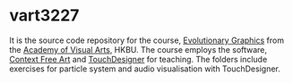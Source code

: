 # vart3227
It is the source code repository for the course, [Evolutionary Graphics](https://vart3227.wordpress.com/) from the [Academy of Visual Arts](http://ava.hkbu.edu.hk), HKBU. The course employs the software, [Context Free Art](https://www.contextfreeart.org/) and [TouchDesigner](http://derivative.ca/) for teaching. The folders include exercises for particle system and audio visualisation with TouchDesigner.
